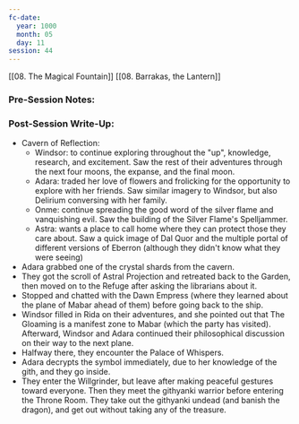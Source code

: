 ```yaml
---
fc-date:
  year: 1000
  month: 05
  day: 11
session: 44
---
```

[[08. The Magical Fountain]] [[08. Barrakas, the Lantern]]

### Pre-Session Notes:


### Post-Session Write-Up:

* Cavern of Reflection:
	* Windsor: to continue exploring throughout the "up", knowledge, research, and excitement. Saw the rest of their adventures through the next four moons, the expanse, and the final moon.
	* Adara: traded her love of flowers and frolicking for the opportunity to explore with her friends. Saw similar imagery to Windsor, but also Delirium conversing with her family.
	* Onme: continue spreading the good word of the silver flame and vanquishing evil. Saw the building of the Silver Flame's Spelljammer.
	* Astra: wants a place to call home where they can protect those they care about. Saw a quick image of Dal Quor and the multiple portal of different versions of Eberron (although they didn't know what they were seeing)
* Adara grabbed one of the crystal shards from the cavern.
* They got the scroll of Astral Projection and retreated back to the Garden, then moved on to the Refuge after asking the librarians about it.
* Stopped and chatted with the Dawn Empress (where they learned about the plane of Mabar ahead of them) before going back to the ship.
* Windsor filled in Rida on their adventures, and she pointed out that The Gloaming is a manifest zone to Mabar (which the party has visited). Afterward, Windsor and Adara continued their philosophical discussion on their way to the next plane.
* Halfway there, they encounter the Palace of Whispers.
* Adara decrypts the symbol immediately, due to her knowledge of the gith, and they go inside.
* They enter the Willgrinder, but leave after making peaceful gestures toward everyone. Then they meet the githyanki warrior before entering the Throne Room. They take out the githyanki undead (and banish the dragon), and get out without taking any of the treasure.
